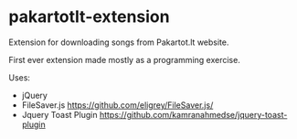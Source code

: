 # pakartotlt-extension
Extension for downloading songs from Pakartot.lt website.

First ever extension made mostly as a programming exercise.


Uses:
- jQuery
- FileSaver.js https://github.com/eligrey/FileSaver.js/
- Jquery Toast Plugin https://github.com/kamranahmedse/jquery-toast-plugin
